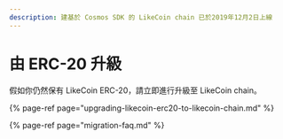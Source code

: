 ```yaml
---
description: 建基於 Cosmos SDK 的 LikeCoin chain 已於2019年12月2日上線
---
```


# 由 ERC-20 升級

假如你仍然保有 LikeCoin ERC-20，請立即進行升級至 LikeCoin chain。

{% page-ref page="upgrading-likecoin-erc20-to-likecoin-chain.md" %}

{% page-ref page="migration-faq.md" %}



